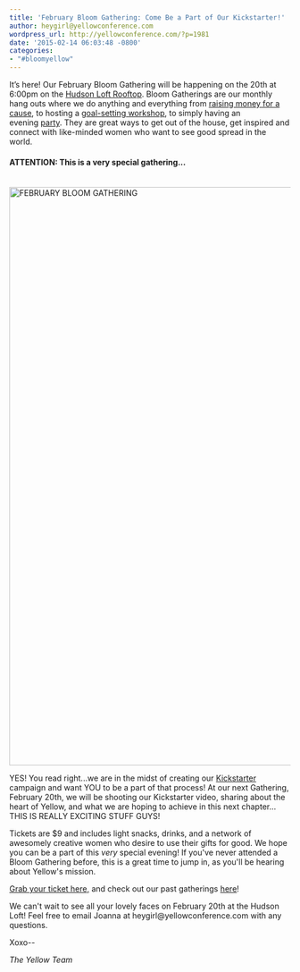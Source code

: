 ```yaml
---
title: 'February Bloom Gathering: Come Be a Part of Our Kickstarter!'
author: heygirl@yellowconference.com
wordpress_url: http://yellowconference.com/?p=1981
date: '2015-02-14 06:03:48 -0800'
categories:
- "#bloomyellow"
---
```

<p>It&rsquo;s here! Our February&nbsp;Bloom Gathering will be happening on the 20th at 6:00pm on the <a href="http://www.hudsonloft.com/" target="_blank">Hudson Loft Rooftop</a>. Bloom Gatherings are our monthly hang outs where we do anything and everything from <a href="http://yellowconference.com/category/bloom-for-hope/" target="_blank">raising money for a cause</a>, to hosting a&nbsp;<a href="http://yellowconference.com/january-bloom-gathering-recap/" target="_blank">goal-setting workshop</a>, to simply having an evening&nbsp;<a href="http://yellowconference.com/december-bloom-gathering-recap/" target="_blank">party</a>. They are great ways to get out of the house, get inspired and connect with like-minded women who&nbsp;want to see good spread in the world.</p>
<h4><strong>ATTENTION: This is a very special gathering...</strong></h4></p>
<h4></h4><br />
<a href="http://yellowconference.com/wp-content/uploads/2015/02/FEB_BLOOMGATHERING.jpg"><img class="aligncenter wp-image-1976 size-full" src="http://yellowconference.com/wp-content/uploads/2015/02/FEB_BLOOMGATHERING.jpg" alt="FEBRUARY BLOOM GATHERING" width="700" height="1035" /></a></p>
<p>YES! You read right...we are in the midst of creating our <a href="https://www.kickstarter.com/" target="_blank">Kickstarter</a> campaign and want YOU to be a part of that process! At our next Gathering, February 20th, we will be shooting our Kickstarter video, sharing about the heart of Yellow, and what we are hoping to achieve in this next chapter... THIS IS REALLY EXCITING STUFF GUYS!</p>
<p>Tickets are $9 and includes light snacks,&nbsp;drinks,&nbsp;and a network of awesomely creative women who desire to use their gifts for good. We hope you can be a part of this <em>very</em> special evening! If you've never attended a Bloom Gathering before, this is a great time to jump in, as you'll be hearing about Yellow's mission.</p>
<p><a href="https://ti.to/yellowconference/febbloomgathering" target="_blank">Grab your ticket here,</a> and check out our&nbsp;past gatherings <a href="http://yellowconference.com/category/bloom-gatherings/" target="_blank">here</a>!</p>
<p>We can't wait to see all your lovely faces on February 20th at the Hudson Loft! Feel free to email Joanna at heygirl@yellowconference.com with any questions.</p>
<p>Xoxo--</p>
<p><em>The Yellow Team</em></p>
